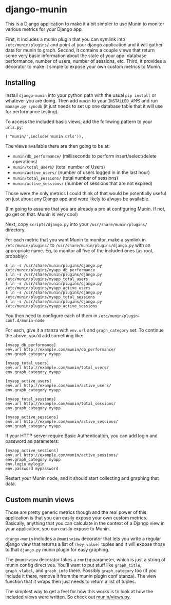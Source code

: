 # django-munin

This is a Django application to make it a bit simpler to use 
[Munin](http://munin-monitoring.org/) to monitor various metrics
for your Django app. 

First, it includes a munin plugin that you can symlink into
`/etc/munin/plugins/` and point at your django application and it will
gather data for munin to graph. Second, it contains a couple views
that return some very basic information about the state of your app:
database performance, number of users, number of sessions, etc. Third,
it provides a decorator to make it simple to expose your own custom
metrics to Munin. 

## Installing

Install `django-munin` into your python path with the usual `pip install`
or whatever you are doing. Then add `munin` to your `INSTALLED_APPS` and
run `manage.py syncdb` (it just needs to set up one database table
that it will use for performance testing). 

To access the included basic views, add the following pattern to your
`urls.py`: 

    ('^munin/',include('munin.urls')),

The views available there are then going to be at:

* `munin/db_performance/`   (milliseconds to perform insert/select/delete operations)
* `munin/total_users/`      (total number of Users)
* `munin/active_users/`     (number of users logged in in the last hour)
* `munin/total_sessions/`   (total number of sessions)
* `munin/active_sessions/`  (number of sessions that are not expired)

Those were the only metrics I could think of that would be potentially
useful on just about any Django app and were likely to always be
available. 

(I'm going to assume that you are already a pro at configuring
Munin. If not, go get on that. Munin is very cool)  

Next, copy `scripts/django.py` into your `/usr/share/munin/plugins/`
directory. 

For each metric that you want Munin to monitor, make a symlink in
`/etc/munin/plugins/` to `/usr/share/munin/plugins/django.py` with an
appropriate name. Eg, to monitor all five of the included ones (as
root, probably):

    $ ln -s /usr/share/munin/plugins/django.py /etc/munin/plugins/myapp_db_performance
    $ ln -s /usr/share/munin/plugins/django.py /etc/munin/plugins/myapp_total_users
    $ ln -s /usr/share/munin/plugins/django.py /etc/munin/plugins/myapp_active_users
    $ ln -s /usr/share/munin/plugins/django.py /etc/munin/plugins/myapp_total_sessions
    $ ln -s /usr/share/munin/plugins/django.py /etc/munin/plugins/myapp_active_sessions

You then need to configure each of them in
`/etc/munin/plugin-conf.d/munin-node`

For each, give it a stanza with `env.url` and `graph_category` set. To
continue the above, you'd add something like: 

    [myapp_db_performance]
    env.url http://example.com/munin/db_performance/
    env.graph_category myapp

    [myapp_total_users]
    env.url http://example.com/munin/total_users/
    env.graph_category myapp

    [myapp_active_users]
    env.url http://example.com/munin/active_users/
    env.graph_category myapp

    [myapp_total_sessions]
    env.url http://example.com/munin/total_sessions/
    env.graph_category myapp

    [myapp_active_sessions]
    env.url http://example.com/munin/active_sessions/
    env.graph_category myapp
	
If your HTTP server require Basic Authentication, you can add login and password
as parameters:

    [myapp_active_sessions]
    env.url http://example.com/munin/active_sessions/
    env.graph_category myapp
	env.login mylogin
	env.password mypassword

Restart your Munin node, and it should start collecting and graphing
that data. 

## Custom munin views

Those are pretty generic metrics though and the real power of this
application is that you can easily expose your own custom
metrics. Basically, anything that you can calculate in the context of
a Django view in your application, you can easily expose to Munin. 

`django-munin` includes a `@muninview` decorator that lets you write a
regular django view that returns a list of `(key,value)` tuples and it
will expose those to that `django.py` munin plugin for easy graphing. 

The `@muninview` decorator takes a `config` parameter, which is just a
string of munin config directives. You'll want to put stuff like
`graph_title`, `graph_vlabel`, and `graph_info` there. Possibly
`graph_category` too (if you include it there, remove it from the munin
plugin conf stanza). The view function that it wraps then just needs
to return a list of tuples.

The simplest way to get a feel for how this works is to look at how
the included views were written. So check out [munin/views.py](https://github.com/ccnmtl/django-munin/blob/master/munin/views.py).  
